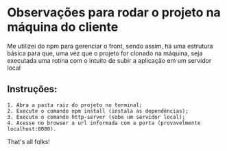# Observações para rodar o projeto na máquina do cliente
Me utilizei do npm para gerenciar o front, sendo assim, há uma estrutura básica para que, uma vez que o projeto for clonado
na máquina, seja executada uma rotina com o intuito de subir a aplicação em um servidor local

## Instruções:

	1. Abra a pasta raiz do projeto no terminal;
	2. Execute o comando npm install (instala as dependências);
	3. Execute o comando http-server (sobe um servidor local);
	4. Acesse no browser a url informada com a porta (provavelmente localhost:8080).

That's all folks!